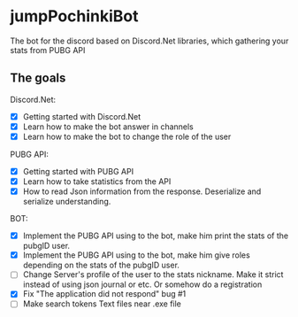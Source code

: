 # jumpPochinkiBot
The bot for the discord based on Discord.Net libraries, which gathering your stats from PUBG API

## The goals
Discord.Net:
- [x] Getting started with Discord.Net
- [x] Learn how to make the bot answer in channels
- [x] Learn how to make the bot to change the role of the user

PUBG API:
- [X] Getting started with PUBG API
- [X] Learn how to take statistics from the API
- [X] How to read Json information from the response. Deserialize and serialize understanding.

BOT: 
- [X] Implement the PUBG API using to the bot, make him print the stats of the pubgID user.
- [X] Implement the PUBG API using to the bot, make him give roles depending on the stats of the pubgID user.
- [ ] Change Server's profile of the user to the stats nickname. Make it strict instead of using json journal or etc. Or somehow do a registration
- [X] Fix "The application did not respond" bug #1
- [ ] Make search tokens Text files near .exe file